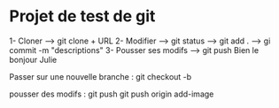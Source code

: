 # Projet de test de git 

1- Cloner --> git clone + URL
2- Modifier --> git status --> git add . --> gi commit -m "descriptions"
3- Pousser ses modifs --> git push 
Bien le bonjour Julie

Passer sur une nouvelle branche : 
git checkout -b <om-de-la-branche>

pousser des modifs : 
git push <remote> <branch>
	git push origin add-image